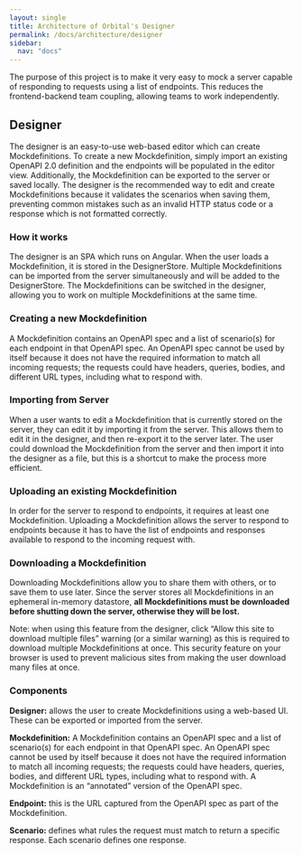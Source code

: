 ```yaml
---
layout: single
title: Architecture of Orbital's Designer
permalink: /docs/architecture/designer
sidebar:
  nav: "docs"
---
```


The purpose of this project is to make it very easy to mock a server capable of responding to requests using a list of endpoints. This reduces the frontend-backend team coupling, allowing teams to work independently.

Designer
--------

The designer is an easy-to-use web-based editor which can create Mockdefinitions. To create a new Mockdefinition, simply import an existing OpenAPI 2.0 definition and the endpoints will be populated in the editor view. Additionally, the Mockdefinition can be exported to the server or saved locally. The designer is the recommended way to edit and create Mockdefinitions because it validates the scenarios when saving them, preventing common mistakes such as an invalid HTTP status code or a response which is not formatted correctly.

### How it works

The designer is an SPA which runs on Angular. When the user loads a Mockdefinition, it is stored in the DesignerStore. Multiple Mockdefinitions can be imported from the server simultaneously and will be added to the DesignerStore. The Mockdefinitions can be switched in the designer, allowing you to work on multiple Mockdefinitions at the same time.

### Creating a new Mockdefinition

A Mockdefinition contains an OpenAPI spec and a list of scenario(s) for each endpoint in that OpenAPI spec. An OpenAPI spec cannot be used by itself because it does not have the required information to match all incoming requests; the requests could have headers, queries, bodies, and different URL types, including what to respond with.

### Importing from Server

When a user wants to edit a Mockdefinition that is currently stored on the server, they can edit it by importing it from the server. This allows them to edit it in the designer, and then re-export it to the server later. The user could download the Mockdefinition from the server and then import it into the designer as a file, but this is a shortcut to make the process more efficient.

### Uploading an existing Mockdefinition

In order for the server to respond to endpoints, it requires at least one Mockdefinition. Uploading a Mockdefinition allows the server to respond to endpoints because it has to have the list of endpoints and responses available to respond to the incoming request with.

### Downloading a Mockdefinition

Downloading Mockdefinitions allow you to share them with others, or to save them to use later. Since the server stores all Mockdefinitions in an ephemeral in-memory datastore, **all Mockdefinitions must be downloaded before shutting down the server, otherwise they will be lost.**

Note: when using this feature from the designer, click “Allow this site to download multiple files” warning (or a similar warning) as this is required to download multiple Mockdefinitions at once. This security feature on your browser is used to prevent malicious sites from making the user download many files at once.

### Components

**Designer:** allows the user to create Mockdefinitions using a web-based UI. These can be exported or imported from the server.

**Mockdefinition:** A Mockdefinition contains an OpenAPI spec and a list of scenario(s) for each endpoint in that OpenAPI spec. An OpenAPI spec cannot be used by itself because it does not have the required information to match all incoming requests; the requests could have headers, queries, bodies, and different URL types, including what to respond with. A Mockdefinition is an “annotated” version of the OpenAPI spec.

**Endpoint:** this is the URL captured from the OpenAPI spec as part of the Mockdefinition.

**Scenario:** defines what rules the request must match to return a specific response. Each scenario defines one response.
